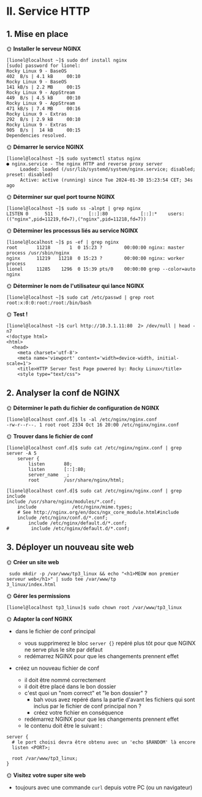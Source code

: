 # II. Service HTTP

## 1. Mise en place

🌞 **Installer le serveur NGINX**
```
[lionel@localhost ~]$ sudo dnf install nginx
[sudo] password for lionel:
Rocky Linux 9 - BaseOS                                                402  B/s | 4.1 kB     00:10
Rocky Linux 9 - BaseOS                                                141 kB/s | 2.2 MB     00:15
Rocky Linux 9 - AppStream                                             449  B/s | 4.5 kB     00:10
Rocky Linux 9 - AppStream                                             471 kB/s | 7.4 MB     00:16
Rocky Linux 9 - Extras                                                292  B/s | 2.9 kB     00:10
Rocky Linux 9 - Extras                                                905  B/s |  14 kB     00:15
Dependencies resolved.
```

🌞 **Démarrer le service NGINX**
```
[lionel@localhost ~]$ sudo systemctl status nginx
● nginx.service - The nginx HTTP and reverse proxy server
     Loaded: loaded (/usr/lib/systemd/system/nginx.service; disabled; preset: disabled)
     Active: active (running) since Tue 2024-01-30 15:23:54 CET; 34s ago
```
🌞 **Déterminer sur quel port tourne NGINX**
```
[lionel@localhost ~]$ sudo ss -alnpt | grep nginx
LISTEN 0      511             [::]:80            [::]:*    users:(("nginx",pid=11219,fd=7),("nginx",pid=11218,fd=7))
```

🌞 **Déterminer les processus liés au service NGINX**
```
[lionel@localhost ~]$ ps -ef | grep nginx
root       11218       1  0 15:23 ?        00:00:00 nginx: master process /usr/sbin/nginx
nginx      11219   11218  0 15:23 ?        00:00:00 nginx: worker process
lionel     11285    1296  0 15:39 pts/0    00:00:00 grep --color=auto nginx
```

🌞 **Déterminer le nom de l'utilisateur qui lance NGINX** 
```
[lionel@localhost ~]$ sudo cat /etc/passwd | grep root
root:x:0:0:root:/root:/bin/bash
```


🌞 **Test !**
```
[lionel@localhost ~]$ curl http://10.3.1.11:80  2> /dev/null | head -n7
<!doctype html>
<html>
  <head>
    <meta charset='utf-8'>
    <meta name='viewport' content='width=device-width, initial-scale=1'>
    <title>HTTP Server Test Page powered by: Rocky Linux</title>
    <style type="text/css">
```

## 2. Analyser la conf de NGINX

🌞 **Déterminer le path du fichier de configuration de NGINX**
```
[lionel@localhost conf.d]$ ls -al /etc/nginx/nginx.conf
-rw-r--r--. 1 root root 2334 Oct 16 20:00 /etc/nginx/nginx.conf
```

🌞 **Trouver dans le fichier de conf**

```
[lionel@localhost conf.d]$ sudo cat /etc/nginx/nginx.conf | grep server -A 5
    server {
        listen       80;
        listen       [::]:80;
        server_name  _;
        root         /usr/share/nginx/html;
```
```
[lionel@localhost conf.d]$ sudo cat /etc/nginx/nginx.conf | grep include
include /usr/share/nginx/modules/*.conf;
    include             /etc/nginx/mime.types;
    # See http://nginx.org/en/docs/ngx_core_module.html#include
    include /etc/nginx/conf.d/*.conf;
        include /etc/nginx/default.d/*.conf;
#        include /etc/nginx/default.d/*.conf;
```

## 3. Déployer un nouveau site web

🌞 **Créer un site web**
```
 sudo mkdir -p /var/www/tp3_linux && echo "<h1>MEOW mon premier serveur web</h1>" | sudo tee /var/www/tp
3_linux/index.html
```

🌞 **Gérer les permissions**

```
[lionel@localhost tp3_linux]$ sudo chown root /var/www/tp3_linux
```

🌞 **Adapter la conf NGINX**

- dans le fichier de conf principal
  - vous supprimerez le bloc `server {}` repéré plus tôt pour que NGINX ne serve plus le site par défaut
  - redémarrez NGINX pour que les changements prennent effet
  
- créez un nouveau fichier de conf
  - il doit être nommé correctement
  - il doit être placé dans le bon dossier
  - c'est quoi un "nom correct" et "le bon dossier" ?
    - bah vous avez repéré dans la partie d'avant les fichiers qui sont inclus par le fichier de conf principal non ?
    - créez votre fichier en conséquence
  - redémarrez NGINX pour que les changements prennent effet
  - le contenu doit être le suivant :

```nginx
server {
  # le port choisi devra être obtenu avec un 'echo $RANDOM' là encore
  listen <PORT>;

  root /var/www/tp3_linux;
}
```

🌞 **Visitez votre super site web**

- toujours avec une commande `curl` depuis votre PC (ou un navigateur)

